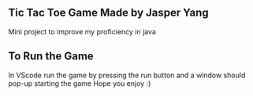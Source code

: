 ## Tic Tac Toe Game Made by Jasper Yang 
Mini project to improve my proficiency in java 

## To Run the Game 
In VScode run the game by pressing the run button and a window should pop-up starting the game 
Hope you enjoy :)